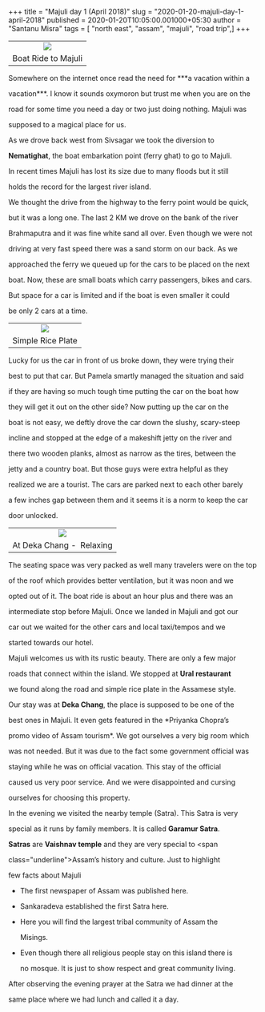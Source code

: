 +++
title = "Majuli day 1 (April 2018)"
slug = "2020-01-20-majuli-day-1-april-2018"
published = 2020-01-20T10:05:00.001000+05:30
author = "Santanu Misra"
tags = [ "north east", "assam", "majuli", "road trip",]
+++
<table>
<tbody>
<tr class="odd">
<td style="text-align: center;"><a href="../images/2020-01-20-majuli-day-1-april-2018-Boat%2BRide.jpg"><img src="../images/thumbnails/2020-01-20-majuli-day-1-april-2018-Boat%2BRide.jpg" /></a></td>
</tr>
<tr class="even">
<td style="text-align: center;">Boat Ride to Majuli</td>
</tr>
</tbody>
</table>

Somewhere on the internet once read the need for ***a vacation within a
vacation***. I know it sounds oxymoron but trust me when you are on the
road for some time you need a day or two just doing nothing. Majuli was
supposed to a magical place for us.

  

As we drove back west from Sivsagar we took the diversion to
**Nematighat**, the boat embarkation point (ferry ghat) to go to Majuli.
In recent times Majuli has lost its size due to many floods but it still
holds the record for the largest river island.

  

We thought the drive from the highway to the ferry point would be quick,
but it was a long one. The last 2 KM we drove on the bank of the river
Brahmaputra and it was fine white sand all over. Even though we were not
driving at very fast speed there was a sand storm on our back. As we
approached the ferry we queued up for the cars to be placed on the next
boat. Now, these are small boats which carry passengers, bikes and cars.
But space for a car is limited and if the boat is even smaller it could
be only 2 cars at a time.

  

<table>
<tbody>
<tr class="odd">
<td style="text-align: center;"><a href="../images/2020-01-20-majuli-day-1-april-2018-20180427_140825.jpg"><img src="../images/thumbnails/2020-01-20-majuli-day-1-april-2018-20180427_140825.jpg" /></a></td>
</tr>
<tr class="even">
<td style="text-align: center;">Simple Rice Plate</td>
</tr>
</tbody>
</table>

Lucky for us the car in front of us broke down, they were trying their
best to put that car. But Pamela smartly managed the situation and said
if they are having so much tough time putting the car on the boat how
they will get it out on the other side? Now putting up the car on the
boat is not easy, we deftly drove the car down the slushy, scary-steep
incline and stopped at the edge of a makeshift jetty on the river and
there two wooden planks, almost as narrow as the tires, between the
jetty and a country boat. But those guys were extra helpful as they
realized we are a tourist. The cars are parked next to each other barely
a few inches gap between them and it seems it is a norm to keep the car
door unlocked.

  

<table>
<tbody>
<tr class="odd">
<td style="text-align: center;"><a href="../images/2020-01-20-majuli-day-1-april-2018-20180427_145747.jpg"><img src="../images/thumbnails/2020-01-20-majuli-day-1-april-2018-20180427_145747.jpg" /></a></td>
</tr>
<tr class="even">
<td style="text-align: center;">At Deka Chang -  Relaxing</td>
</tr>
</tbody>
</table>

The seating space was very packed as well many travelers were on the top
of the roof which provides better ventilation, but it was noon and we
opted out of it. The boat ride is about an hour plus and there was an
intermediate stop before Majuli. Once we landed in Majuli and got our
car out we waited for the other cars and local taxi/tempos and we
started towards our hotel.

  

Majuli welcomes us with its rustic beauty. There are only a few major
roads that connect within the island. We stopped at **Ural restaurant**
we found along the road and simple rice plate in the Assamese style.

  

Our stay was at **Deka Chang**, the place is supposed to be one of the
best ones in Majuli. It even gets featured in the *Priyanka Chopra’s
promo video of Assam tourism*. We got ourselves a very big room which
was not needed. But it was due to the fact some government official was
staying while he was on official vacation. This stay of the official
caused us very poor service. And we were disappointed and cursing
ourselves for choosing this property.

  

In the evening we visited the nearby temple (Satra). This Satra is very
special as it runs by family members. It is called **Garamur Satra**.

  

**Satras** are **Vaishnav temple** and they are very special to <span
class="underline">Assam’s history and culture</span>. Just to highlight
few facts about Majuli

-   The first newspaper of Assam was published here.
-   Sankaradeva established the first Satra here.
-   Here you will find the largest tribal community of Assam the
    Misings.
-   Even though there all religious people stay on this island there is
    no mosque. It is just to show respect and great community living.

  

After observing the evening prayer at the Satra we had dinner at the
same place where we had lunch and called it a day.
